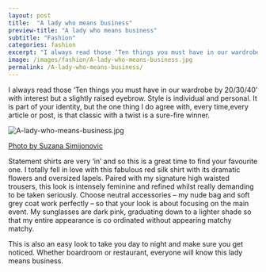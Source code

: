 ```yaml
---
layout: post
title:  "A lady who means business"
preview-title: "A lady who means business"
subtitle: "Fashion"
categories: fashion
excerpt: "I always read those ‘Ten things you must have in our wardrobe by 20/30/40’ with interest but a slightly raised eyebrow. Style is individual and personal. It is part of your identity, but the one thing" 
image: /images/fashion/A-lady-who-means-business.jpg
permalink: /A-lady-who-means-business/
---
```

<p>I always read those ‘Ten things you must have in our wardrobe by 20/30/40’ with interest but a slightly raised eyebrow. Style is individual and personal. It is part of your identity, but the one thing I do agree with, every time,every article or post, is that classic with a twist is a sure-fire winner.</p>
<div class="row justify-content-center">
<div class="col">
    <img src="{{ '/images/fashion/A-lady-who-means-business.jpg' | prepend: SourceUrl }}" alt="A-lady-who-means-business.jpg">
    <p class="font-xs image-credit-dark"><a href="https://www.instagram.com/suzypap_/" target="_blank">Photo by Suzana Simijonovic</a></p>
</div>
</div>
<div class="divider-sm"></div>
<p>Statement shirts are very ‘in’ and so this is a great time to find your favourite one. I totally fell in love with this fabulous red silk shirt with its dramatic flowers and oversized lapels. Paired with my signature high waisted trousers, this look is intensely feminine and refined whilst really demanding to be taken seriously. Choose neutral accessories – my nude bag and soft grey coat work perfectly – so that your look is about focusing on the main event. My sunglasses are dark pink, graduating down to a lighter shade so that my entire appearance is co ordinated without appearing matchy matchy.</p>
<p>This is also an easy look to take you day to night and make sure you get noticed. Whether boardroom or restaurant, everyone will know this lady means business.</p>

